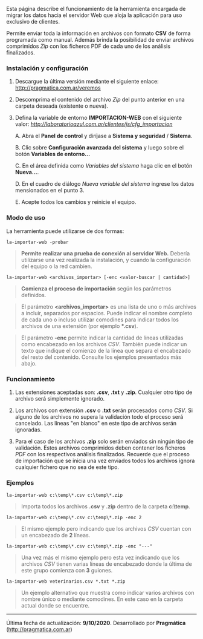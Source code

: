 Esta página describe el funcionamiento de la herramienta encargada de migrar los datos hacia el servidor Web que aloja la aplicación para uso exclusivo de clientes.

Permite enviar toda la información en archivos con formato **CSV** de forma programada como manual. Además brinda la posibilidad de enviar archivos comprimidos *Zip* con los ficheros PDF de cada uno de los análisis finalizados.

### Instalación y configuración

1.    Descargue la última versión mediante el siguiente enlace: http://pragmatica.com.ar/veremos

2.    Descomprima el contenido del archivo *Zip* del punto anterior en una carpeta deseada (existente o nueva).

3.    Defina la variable de entorno **IMPORTACION-WEB** con el siguiente valor: *http://laboratorioazul.com.ar/clientes/js/cfg_importacion*

        A.    Abra el **Panel de control** y diríjase a **Sistema y seguridad** / **Sistema**.

        B.    Clic sobre **Configuración avanzada del sistema** y luego sobre el botón **Variables de entorno...**

        C.    En el área definida como *Variables del sistema* haga clic en el botón **Nueva...**.

        D.    En el cuadro de diálogo *Nueva variable del sistema* ingrese los datos mensionados en el punto 3.

        E.    Acepte todos los cambios y reinicie el equipo.


### Modo de uso

La herramienta puede utilizarse de dos formas:

```
la-importar-web -probar
```
> **Permite realizar una prueba de conexión al servidor Web.** Debería utilizarse una vez realizada la instalación, y cuando la configuración del equipo o la red cambien.

```
la-importar-web <archivos_importar> [-enc <valor-buscar | cantidad>]
```

> **Comienza el proceso de importación** según los parámetros definidos.

> El parámetro **<archivos_importar>** es una lista de uno o más archivos a incluir, separados por espacios. Puede indicar el nombre completo de cada uno o incluso utilizar comodines para indicar todos los archivos de una extensión (por ejemplo **\*.csv**).

> El parámetro **-enc** permite indicar la cantidad de líneas utilizadas como encabezado en los archivos *CSV*. También puede indicar un texto que indique el comienzo de la línea que separa el encabezado del resto del contenido. Consulte los ejemplos presentados más abajo.


### Funcionamiento

1.    Las extensiones aceptadas son: **.csv**, **.txt** y **.zip**. Cualquier otro tipo de archivo será simplemente ignorado.

2.    Los archivos con extensión **.csv** o **.txt** serán procesados como *CSV*. Si alguno de los archivos no supera la validación todo el proceso será cancelado. Las líneas "en blanco" en este tipo de archivos serán ignoradas.

3.    Para el caso de los archivos **.zip** solo serán enviados sin ningún tipo de validación. Estos archivos comprimidos deben contener los ficheros *PDF* con los respectivos análisis finalizados. Recuerde que el proceso de importación que se inicia una vez enviados todos los archivos ignora cualquier fichero que no sea de este tipo.

### Ejemplos

```
la-importar-web c:\temp\*.csv c:\temp\*.zip
```

> Importa todos los archivos **.csv** y **.zip** dentro de la carpeta **c:\temp**.

```
la-importar-web c:\temp\*.csv c:\temp\*.zip -enc 2
```

> El mismo ejemplo pero indicando que los archivos *CSV* cuentan con un encabezado de **2** líneas.

```
la-importar-web c:\temp\*.csv c:\temp\*.zip -enc "---"
```

> Una vez más el mismo ejemplo pero esta vez indicando que los archivos *CSV* tienen varias líneas de encabezado donde la última de este grupo comienza con **3** guiones.

```
la-importar-web veterinarios.csv *.txt *.zip
```

> Un ejemplo alternativo que muestra como indicar varios archivos con nombre único o mediante comodines. En este caso en la carpeta actual donde se encuentre.

---

Última fecha de actualización: **9/10/2020**. Desarrollado por **Pragmática** (http://pragmatica.com.ar)
